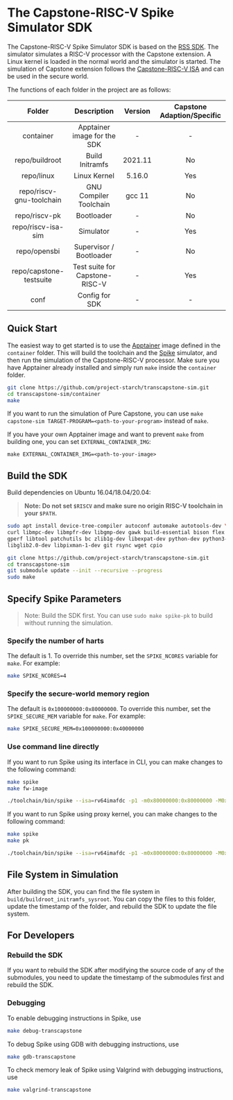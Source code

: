 # The Capstone-RISC-V Spike Simulator SDK

The Capstone-RISC-V Spike Simulator SDK is based on the [RSS SDK](https://github.com/riscv-zju/riscv-rss-sdk).
The simulator simulates a RISC-V processor with the Capstone extension.
A Linux kernel is loaded in the normal world and the simulator is started.
The simulation of Capstone extension follows the [Capstone-RISC-V ISA](https://capstone.kisp-lab.org/specs/) and can be used in the secure world.

The functions of each folder in the project are as follows:

| Folder | Description | Version | Capstone Adaption/Specific |
| :----: | :---------: | :-----: | :-----------------: |
|  container  |  Apptainer image for the SDK  |  -  |  -  |
|  repo/buildroot  |  Build Initramfs  |  2021.11  |  No  |
|  repo/linux  |  Linux Kernel  |  5.16.0  |  Yes  |
|  repo/riscv-gnu-toolchain  |  GNU Compiler Toolchain  |  gcc 11  |  No  |
|  repo/riscv-pk  |  Bootloader  |  -  |  No  |
|  repo/riscv-isa-sim  |  Simulator  |  -  |  Yes  |
|  repo/opensbi  |  Supervisor / Bootloader  |  -  |  No  |
|  repo/capstone-testsuite  |  Test suite for Capstone-RISC-V  |  -  |  Yes  |
|  conf  |  Config for SDK  |  -  |  -  |

## Quick Start

The easiest way to get started is to use the [Apptainer](https://apptainer.org/) image defined in the `container` folder.
This will build the toolchain and the [Spike](https://github.com/project-starch/transcapstone-spike) simulator,
and then run the simulation of the Capstone-RISC-V processor.
Make sure you have Apptainer already installed and simply run `make` inside the `container` folder.

```bash
git clone https://github.com/project-starch/transcapstone-sim.git
cd transcapstone-sim/container
make
```

If you want to run the simulation of Pure Capstone, you can use  `make capstone-sim TARGET-PROGRAM=<path-to-your-program>`
instead of `make`.

If you have your own Apptainer image and want to prevent `make` from building one, you can set `EXTERNAL_CONTAINER_IMG`:

```
make EXTERNAL_CONTAINER_IMG=<path-to-your-image>
```

## Build the SDK

Build dependencies on Ubuntu 16.04/18.04/20.04:

> **Note: Do not set `$RISCV` and make sure no origin RISC-V toolchain in your `$PATH`.**

```bash
sudo apt install device-tree-compiler autoconf automake autotools-dev \
curl libmpc-dev libmpfr-dev libgmp-dev gawk build-essential bison flex texinfo \
gperf libtool patchutils bc zlib1g-dev libexpat-dev python-dev python3-dev unzip \
libglib2.0-dev libpixman-1-dev git rsync wget cpio
```

```bash
git clone https://github.com/project-starch/transcapstone-sim.git
cd transcapstone-sim
git submodule update --init --recursive --progress
sudo make
```

## Specify Spike Parameters

> Note: Build the SDK first. You can use `sudo make spike-pk` to build without running the simulation.

### Specify the number of harts

The default is 1. To override this number, set the `SPIKE_NCORES` variable for `make`.
For example:

```bash
make SPIKE_NCORES=4
```

### Specify the secure-world memory region

The default is `0x100000000:0x80000000`. To override this number,
set the `SPIKE_SECURE_MEM` variable for `make`.
For example:

```bash
make SPIKE_SECURE_MEM=0x100000000:0x40000000
```

### Use command line directly

If you want to run Spike using its interface in CLI, you can make changes to the following command:

```bash
make spike
make fw-image
```

```bash
./toolchain/bin/spike --isa=rv64imafdc -p1 -m0x80000000:0x80000000 -M0x100000000:0x80000000 --kernel ./build/linux/arch/riscv/boot/Image ./build/opensbi/platform/generic/firmware/fw_jump.elf
```

If you want to run Spike using proxy kernel, you can make changes to the following command:

```bash
make spike
make pk
```

```bash
./toolchain/bin/spike --isa=rv64imafdc -p1 -m0x80000000:0x80000000 -M0x100000000:0x80000000 -P ./build/riscv-pk/pk [path-to-your-program]
```

## File System in Simulation

After building the SDK, you can find the file system in `build/buildroot_initramfs_sysroot`.
You can copy the files to this folder, update the timestamp of the folder,
and rebuild the SDK to update the file system.

## For Developers

### Rebuild the SDK

If you want to rebuild the SDK after modifying the source code of any of the submodules,
you need to update the timestamp of the submodules first and rebuild the SDK.

### Debugging

To enable debugging instructions in Spike, use

```bash
make debug-transcapstone
```

To debug Spike using GDB with debugging instructions, use 

```bash
make gdb-transcapstone
```

To check memory leak of Spike using Valgrind with debugging instructions, use 

```bash
make valgrind-transcapstone
```

